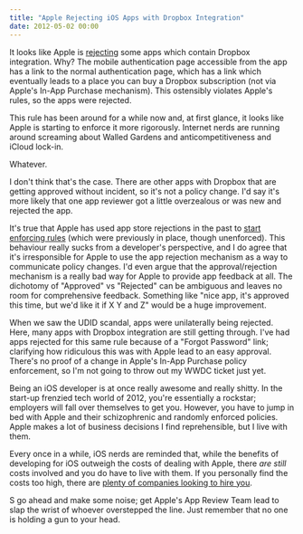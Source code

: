```yaml
---
title: "Apple Rejecting iOS Apps with Dropbox Integration"
date: 2012-05-02 00:00
---
```


<p>It looks like Apple is <a href="http://www.macstories.net/stories/11-13-and-the-dropbox-sdk/">rejecting</a> some apps which contain Dropbox integration. Why? The mobile authentication page accessible from the app has a link to the normal authentication page, which has a link which eventually leads to a place you can buy a Dropbox subscription (not via Apple's In-App Purchase mechanism). This ostensibly violates Apple's rules, so the apps were rejected. <!--more--></p>

<p>This rule has been around for a while now and, at first glance, it looks like Apple is starting to enforce it more rigorously. Internet nerds are running around screaming about Walled Gardens and anticompetitiveness and iCloud lock-in.</p>

<p>Whatever.</p>

<p>I don't think that's the case. There are other apps with Dropbox that are getting approved without incident, so it's not a policy change. I'd say it's more likely that one app reviewer got a little overzealous or was new and rejected the app.</p>

<p>It's true that Apple has used app store rejections in the past to <a href="http://thenextweb.com/apple/2012/03/29/confirmed-apple-now-rejecting-apps-for-use-of-udid-start-finding-alternatives/">start enforcing rules</a> (which were previously in place, though unenforced). This behaviour really sucks from a developer's perspective, and I do agree that it's irresponsible for Apple to use the app rejection mechanism as a way to communicate policy changes. I'd even argue that the approval/rejection mechanism is a really bad way for Apple to provide app feedback at all. The dichotomy of "Approved" vs "Rejected" can be ambiguous and leaves no room for comprehensive feedback. Something like "nice app, it's approved this time, but we'd like it if X Y and Z" would be a huge improvement.</p>

<p>When we saw the UDID scandal, apps were unilaterally being rejected. Here, many apps with Dropbox integration are still getting through. I've had apps rejected for this same rule because of a "Forgot Password" link; clarifying how ridiculous this was with Apple lead to an easy approval. There's no proof of a change in Apple's In-App Purchase policy enforcement, so I'm not going to throw out my WWDC ticket just yet.</p>

<p>Being an iOS developer is at once really awesome and really shitty. In the start-up frenzied tech world of 2012, you're essentially a rockstar; employers will fall over themselves to get you. However, you have to jump in bed with Apple and their schizophrenic and randomly enforced policies. Apple makes a lot of business decisions I find reprehensible, but I live with them.</p>

<p>Every once in a while, iOS nerds are reminded that, while the benefits of developing for iOS outweigh the costs of dealing with Apple, there <em>are still</em> costs involved and you do have to live with them. If you personally find the costs too high, there are <a href="http://500px.com/jobs">plenty of companies looking to hire you</a>.</p>

<p>S go ahead and make some noise; get Apple's App Review Team lead to slap the wrist of whoever overstepped the line. Just remember that no one is holding a gun to your head.</p>

<!-- more -->

